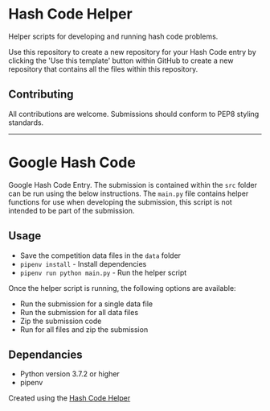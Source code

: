 # Hash Code Helper

Helper scripts for developing and running hash code problems.

Use this repository to create a new repository for your Hash Code entry by clicking the 'Use this template' button within GitHub to create a new repository that contains all the files within this repository.

## Contributing
All contributions are welcome. Submissions should conform to PEP8 styling standards.

---

# Google Hash Code

Google Hash Code Entry. The submission is contained within the `src` folder can be run using the below instructions.
The `main.py` file contains helper functions for use when developing the submission, this script is not intended to be part of the submission.

## Usage
* Save the competition data files in the `data` folder
* `pipenv install` - Install dependencies
* `pipenv run python main.py` - Run the helper script

Once the helper script is running, the following options are available:
- Run the submission for a single data file
- Run the submission for all data files
- Zip the submission code
- Run for all files and zip the submission 

## Dependancies
* Python version 3.7.2 or higher
* pipenv


Created using the [Hash Code Helper](https://github.com/hexmod/hash-code-helper)